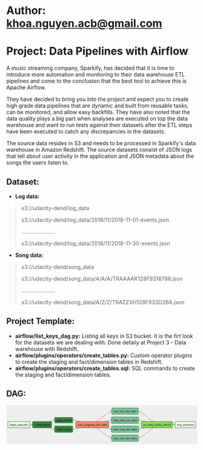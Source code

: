 # Author: khoa.nguyen.acb@gmail.com
# Project: Data Pipelines with Airflow

A music streaming company, Sparkify, has decided that it is time to introduce more automation and monitoring to their data warehouse ETL pipelines and come to the conclusion that the best tool to achieve this is Apache Airflow.

They have decided to bring you into the project and expect you to create high grade data pipelines that are dynamic and built from reusable tasks, can be monitored, and allow easy backfills. They have also noted that the data quality plays a big part when analyses are executed on top the data warehouse and want to run tests against their datasets after the ETL steps have been executed to catch any discrepancies in the datasets.

The source data resides in S3 and needs to be processed in Sparkify's data warehouse in Amazon Redshift. The source datasets consist of JSON logs that tell about user activity in the application and JSON metadata about the songs the users listen to.

##  Dataset:
- **Log data:** 
>  s3://udacity-dend/log_data
>
>  s3://udacity-dend/log_data/2018/11/2018-11-01-events.json
>
>  ......................
>
>  s3://udacity-dend/log_data/2018/11/2018-11-30-events.json

- **Song data:** 
> s3://udacity-dend/song_data
>
>  s3://udacity-dend/song_data/A/A/A/TRAAAAK128F9318786.json
>
>  ......................
>
>  s3://udacity-dend/song_data/A/Z/Z/TRAZZXH128F933D2BA.json

## Project Template:
- **airflow/list_keys_dag.py:** Listing all keys in S3 bucket. It is the firt look for the datasets we are dealing with. Done detaily at Project 3 - Data warehouse with Redshift.
- **airflow/plugins/operators/create_tables.py:** Custom operator plugins to create the staging and fact/dimension tables in Redshift.
- **airflow/plugins/operators/create_tables.sql:** SQL commands to create the staging and fact/dimension tables. 

## DAG:
![log data](pics/Dag_view_edited.png)

